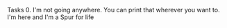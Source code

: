 Tasks 0. I'm not going anywhere. You can print that wherever you want to. I'm here and I'm a Spur for life
